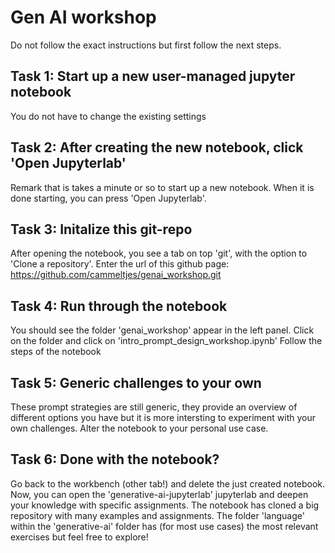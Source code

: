 # Gen AI workshop

Do not follow the exact instructions but first follow the next steps.

## Task 1: Start up a new user-managed jupyter notebook
You do not have to change the existing settings

## Task 2: After creating the new notebook, click 'Open Jupyterlab'
Remark that is takes a minute or so to start up a new notebook. When it is done starting, you can press 'Open Jupyterlab'.

## Task 3: Initalize this git-repo
After opening the notebook, you see a tab on top 'git', with the option to 'Clone a repository'.
Enter the url of this github page: https://github.com/cammeltjes/genai_workshop.git

## Task 4: Run through the notebook
You should see the folder 'genai_workshop' appear in the left panel. 
Click on the folder and click on 'intro_prompt_design_workshop.ipynb'
Follow the steps of the notebook

## Task 5: Generic challenges to your own
These prompt strategies are still generic, they provide an overview of different options you have but it is more intersting to experiment with your own challenges.
Alter the notebook to your personal use case.

## Task 6: Done with the notebook?
Go back to the workbench (other tab!) and delete the just created notebook.
Now, you can open the 'generative-ai-jupyterlab' jupyterlab and deepen your knowledge with specific assignments.
The notebook has cloned a big repository with many examples and assignments. 
The folder 'language' within the 'generative-ai' folder has (for most use cases) the most relevant exercises but feel free to explore!


